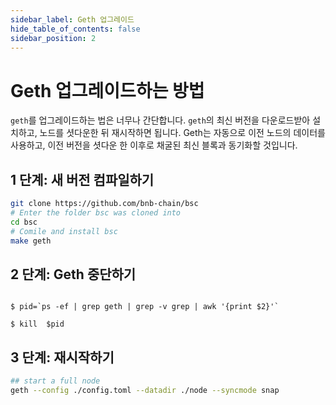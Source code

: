 ```yaml
---
sidebar_label: Geth 업그레이드
hide_table_of_contents: false
sidebar_position: 2
---
```


# Geth 업그레이드하는 방법

`geth`를 업그레이드하는 법은 너무나 간단합니다. `geth`의 최신 버전을 다운로드받아 설치하고, 노드를 셧다운한 뒤 재시작하면 됩니다. Geth는 자동으로 이전 노드의 데이터를 사용하고, 이전 버전을 셧다운 한 이후로 채굴된 최신 블록과 동기화할 것입니다.

## 1 단계: 새 버전 컴파일하기

```bash
git clone https://github.com/bnb-chain/bsc
# Enter the folder bsc was cloned into
cd bsc
# Comile and install bsc
make geth
```


## 2 단계: Geth 중단하기

```

$ pid=`ps -ef | grep geth | grep -v grep | awk '{print $2}'`

$ kill  $pid

```


## 3 단계: 재시작하기



```bash
## start a full node
geth --config ./config.toml --datadir ./node --syncmode snap
```
